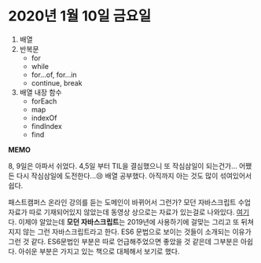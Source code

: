 # 2020년 1월 10일 금요일

1. 배열
2. 반복문
   * for
   * while
   * for...of, for...in
   * continue, break
3. 배열 내장 함수
   * forEach
   * map
   * indexOf
   * findIndex
   * find

**MEMO**

8, 9일은 아파서 쉬었다. 4,5일 부터 TIL을 결심했으니 또 작심삼일이 되는건가... 어쨌든 다시 작심삼일에 도전한다...:cry: 배열 공부했다. 아직까지 아는 것도 많이 섞여있어서 쉽다.

패스트캠퍼스 온라인 강의를 듣는 도메인이 바뀌어서 그런가? 모던 자바스크립트 수업 자료가 따로 기재되어있지 않았는데 동영상 상으로는 자료가 있는걸로 나와있다. [여기](https://learnjs.vlpt.us/)다. 이제야 알았는데 **모던 자바스크립트**는 2019년에 사용하기에 걸맞는 그리고 또 뒤쳐지지 않는 그런 자바스크립트라고 한다. ES6 문법으로 보이는 것들이 소개되는 이유가 그런 것 같다. ES6문법인 부분은 따로 언급해주었으면 좋았을 것 같은데 그부분은 아쉽다. 아쉬운 부분은 가지고 있는 책으로 대체해서 보기로 했다.

